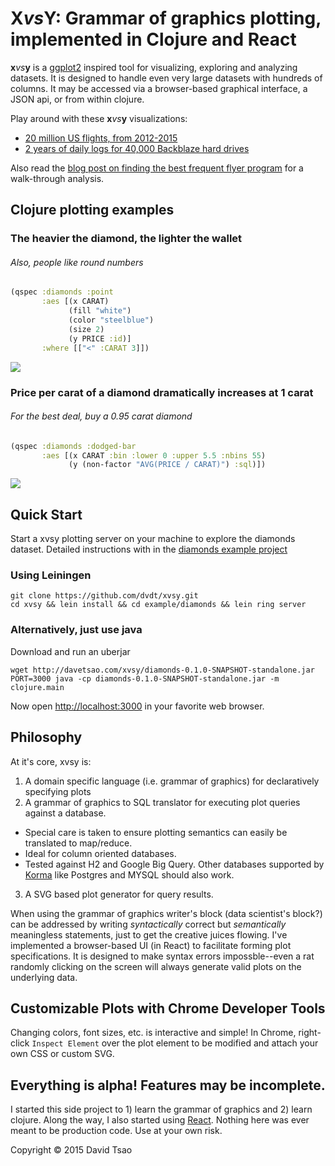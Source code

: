 X<i>vs</i>Y: Grammar of graphics plotting, implemented in Clojure and React
===
**x***vs***y** is a [ggplot2](http://ggplot2.org/) inspired tool for
  visualizing, exploring and analyzing datasets. It is designed to
  handle even very large datasets with hundreds of columns.  It may be
  accessed via a browser-based graphical interface, a JSON api, or
  from within clojure.

Play around with these **x***vs***y** visualizations:
- [20 million US flights, from 2012-2015](http://davetsao.com/flights-visualizer.html)
- [2 years of daily logs for 40,000 Backblaze hard drives](http://davetsao.com/backblaze-hdd-visualizer.html)

Also read the [blog post on finding the best frequent flyer program](http://davetsao.com/blog/2015-06-01-simple-easy-data-viz.html)
for a walk-through analysis.

Clojure plotting examples
---

### The heavier the diamond, the lighter the wallet
###### Also, people like round numbers
```clojure
(qspec :diamonds :point
       :aes [(x CARAT)
             (fill "white")
             (color "steelblue")
             (size 2)
             (y PRICE :id)]
       :where [["<" :CARAT 3]])
```
![](http://davetsao.com/xvsy/plot-1.svg.gz)

### Price per carat of a diamond dramatically increases at 1 carat
###### For the best deal, buy a 0.95 carat diamond
```clojure
(qspec :diamonds :dodged-bar
       :aes [(x CARAT :bin :lower 0 :upper 5.5 :nbins 55)
             (y (non-factor "AVG(PRICE / CARAT)") :sql)])
```
![](http://davetsao.com/xvsy/plot-3.svg.gz)

Quick Start
---
Start a xvsy plotting server on your machine to explore the diamonds dataset. Detailed instructions with in the [diamonds example project](./example/diamonds/README.md)

### Using Leiningen
```
git clone https://github.com/dvdt/xvsy.git
cd xvsy && lein install && cd example/diamonds && lein ring server
```

### Alternatively, just use java
Download and run an uberjar
```
wget http://davetsao.com/xvsy/diamonds-0.1.0-SNAPSHOT-standalone.jar
PORT=3000 java -cp diamonds-0.1.0-SNAPSHOT-standalone.jar -m clojure.main
```

Now open [http://localhost:3000](http://localhost:3000) in your favorite web browser.

Philosophy
---
At it's core, xvsy is:

1. A domain specific language (i.e. grammar of graphics) for declaratively specifying plots
2. A grammar of graphics to SQL translator for executing plot queries against a database.
 - Special care is taken to ensure plotting semantics can easily be translated to map/reduce.
 - Ideal for column oriented databases.
 - Tested against H2 and Google Big Query. Other databases supported
   by [Korma]() like Postgres and MYSQL should also work.
3. A SVG based plot generator for query results.

When using the grammar of graphics writer's block (data scientist's
block?) can be addressed by writing *syntactically* correct but
*semantically* meaningless statements, just to get the creative juices
flowing. I've implemented a browser-based UI (in React) to facilitate forming
plot specifications. It is designed to make syntax errors impossble--even a rat
randomly clicking on the screen will always generate valid plots on the
underlying data.


Customizable Plots with Chrome Developer Tools
---
Changing colors, font sizes, etc. is interactive and simple! In Chrome, right-click `Inspect Element` over the plot element to be modified and attach your own CSS or custom SVG.

Everything is alpha! Features may be incomplete.
---
I started this side project to 1) learn the grammar of graphics and 2)
learn clojure. Along the way, I also started using
[React](https://facebook.github.io/react/). Nothing here was ever
meant to be production code. Use at your own risk.


Copyright © 2015 David Tsao
